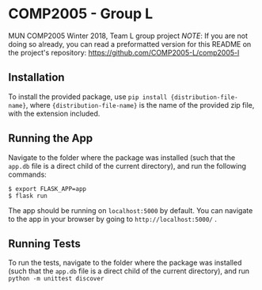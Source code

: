 # COMP2005 - Group L

MUN COMP2005 Winter 2018, Team L group project
_NOTE_: If you are not doing so already, you can read a preformatted version for this README on the project's repository: https://github.com/COMP2005-L/comp2005-l

## Installation
To install the provided package, use `pip install {distribution-file-name}`, where `{distribution-file-name}` is the name of the provided zip file, with the extension included.

## Running the App
Navigate to the folder where the package was installed (such that the `app.db` file is a direct child of the current directory), and run the following commands:
```
$ export FLASK_APP=app
$ flask run
```
The app should be running on `localhost:5000` by default. You can navigate to the app in your browser by going to `http://localhost:5000/` .

## Running Tests

To run the tests, navigate to the folder where the package was installed (such that the `app.db` file is a direct child of the current directory), and run `python -m unittest discover`